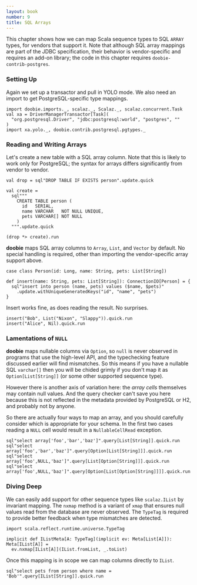 ```yaml
---
layout: book
number: 9
title: SQL Arrays
---
```


This chapter shows how we can map Scala sequence types to SQL `ARRAY` types, for vendors that support it. Note that although SQL array mappings are part of the JDBC specification,  their behavior is vendor-specific and requires an add-on library; the code in this chapter requires `doobie-contrib-postgres`.

### Setting Up

Again we set up a transactor and pull in YOLO mode. We also need an import to get PostgreSQL-specific type mappings.

```tut:silent
import doobie.imports._, scalaz._, Scalaz._, scalaz.concurrent.Task
val xa = DriverManagerTransactor[Task](
  "org.postgresql.Driver", "jdbc:postgresql:world", "postgres", ""
)
import xa.yolo._, doobie.contrib.postgresql.pgtypes._
```

### Reading and Writing Arrays

Let's create a new table with a SQL array column. Note that this is likely to work only for PostgreSQL; the syntax for arrays differs significantly from vendor to vendor.

```tut:silent
val drop = sql"DROP TABLE IF EXISTS person".update.quick

val create = 
  sql"""
    CREATE TABLE person (
      id   SERIAL,
      name VARCHAR   NOT NULL UNIQUE,
      pets VARCHAR[] NOT NULL
    )
  """.update.quick
```

```tut
(drop *> create).run
```

**doobie** maps SQL array columns to `Array`, `List`, and `Vector` by default. No special handling is required, other than importing the vendor-specific array support above.

```tut:silent
case class Person(id: Long, name: String, pets: List[String])

def insert(name: String, pets: List[String]): ConnectionIO[Person] = {
  sql"insert into person (name, pets) values ($name, $pets)"
    .update.withUniqueGeneratedKeys("id", "name", "pets")
}
```

Insert works fine, as does reading the result. No surprises.

```tut
insert("Bob", List("Nixon", "Slappy")).quick.run
insert("Alice", Nil).quick.run
```

### Lamentations of `NULL`

**doobie** maps nullable columns via `Option`, so `null` is never observed in programs that use the high-level API, and the typechecking feature discussed earlier will find mismatches. So this means if you have a nullable SQL `varchar[]` then you will be chided grimly if you don't map it as `Option[List[String]]` (or some other supported sequence type).

However there is another axis of variation here: the *array cells* themselves may contain null values. And the query checker can't save you here because this is not reflected in the metadata provided by PostgreSQL or H2, and probably not by anyone.

So there are actually four ways to map an array, and you should carefully consider which is appropriate for your schema. In the first two cases reading a `NULL` cell would result in a `NullableCellRead` exception.

```tut
sql"select array['foo','bar','baz']".query[List[String]].quick.run
sql"select array['foo','bar','baz']".query[Option[List[String]]].quick.run
sql"select array['foo',NULL,'baz']".query[List[Option[String]]].quick.run
sql"select array['foo',NULL,'baz']".query[Option[List[Option[String]]]].quick.run
```

### Diving Deep

We can easily add support for other sequence types like `scalaz.IList` by invariant mapping. The `nxmap` method is a variant of `xmap` that ensures null values read from the database are never observed. The `TypeTag` is required to provide better feedback when type mismatches are detected.

```tut:silent
import scala.reflect.runtime.universe.TypeTag

implicit def IListMeta[A: TypeTag](implicit ev: Meta[List[A]]): Meta[IList[A]] =
  ev.nxmap[IList[A]](IList.fromList, _.toList)
```

Once this mapping is in scope we can map columns directly to `IList`.

```tut
sql"select pets from person where name = 'Bob'".query[IList[String]].quick.run
```




